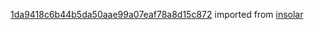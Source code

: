 [1da9418c6b44b5da50aae99a07eaf78a8d15c872](https://github.com/insolar/insolar/commit/1da9418c6b44b5da50aae99a07eaf78a8d15c872) imported from [insolar](https://github.com/insolar/insolar)
